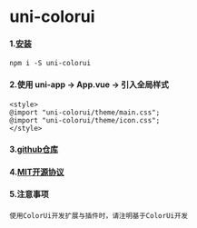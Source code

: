 # uni-colorui

#### 1.[安装](https://www.color-ui.com/)

```
npm i -S uni-colorui
```

#### 2.使用 uni-app -> App.vue -> 引入全局样式

```
<style>
@import "uni-colorui/theme/main.css";
@import "uni-colorui/theme/icon.css";
</style>
```

#### 3.[github仓库](https://github.com/weilanwl/ColorUI)

#### 4.[MIT开源协议](https://raw.githubusercontent.com/weilanwl/ColorUI/master/LICENSE)

#### 5.注意事项

```
使用ColorUi开发扩展与插件时，请注明基于ColorUi开发 
```

